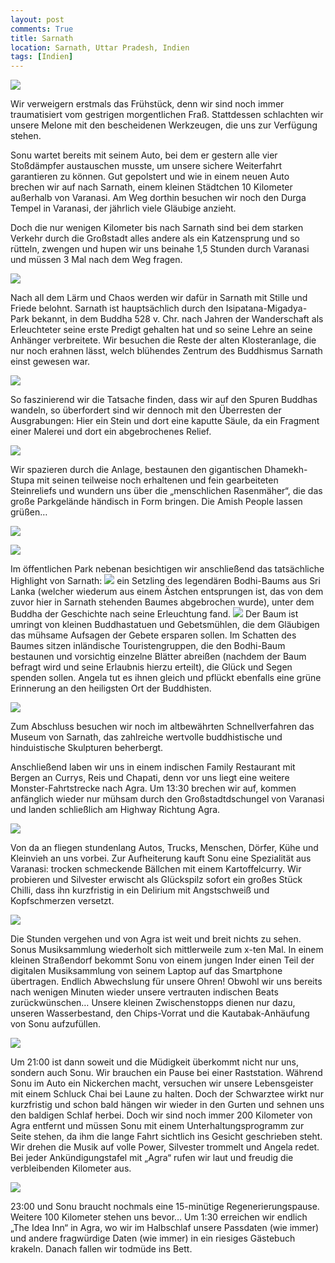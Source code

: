 ```yaml
---
layout: post
comments: True
title: Sarnath
location: Sarnath, Uttar Pradesh, Indien
tags: [Indien]
---
```

<p>
<a href='http://whataboutas.data.s3.amazonaws.com/images/2015-04-25-sarnath/DSC_4109_corr.jpg' data-lightbox='Post' title='Die Gebetsmühlen von Sarnath'
><img class='img-wide' src='http://whataboutas.data.s3.amazonaws.com/images/2015-04-25-sarnath/previews/DSC_4109_corr.jpg' /></a>
</p>
<p>
Wir verweigern erstmals das Frühstück, denn wir sind noch immer traumatisiert vom gestrigen morgentlichen Fraß. Stattdessen schlachten wir unsere Melone mit den bescheidenen Werkzeugen, die uns zur Verfügung stehen.
</p>
<!--more-->
<p>
Sonu wartet bereits mit seinem Auto, bei dem er gestern alle vier Stoßdämpfer austauschen musste, um unsere sichere Weiterfahrt garantieren zu können. Gut gepolstert und wie in einem neuen Auto brechen wir auf nach Sarnath, einem kleinen Städtchen 10 Kilometer außerhalb von Varanasi. Am Weg dorthin besuchen wir noch den Durga Tempel in Varanasi, der jährlich viele Gläubige anzieht.
</p>
<p>
Doch die nur wenigen Kilometer bis nach Sarnath sind bei dem starken Verkehr durch die Großstadt alles andere als ein Katzensprung und so rütteln, zwengen und hupen wir uns beinahe 1,5 Stunden durch Varanasi und müssen 3 Mal nach dem Weg fragen.
</p>
<p>
<a href='http://whataboutas.data.s3.amazonaws.com/images/2015-04-25-sarnath/DSC_4086.JPG' data-lightbox='Post' title='Im Isipatana-Migadya-Park'
><img class='img-wide' src='http://whataboutas.data.s3.amazonaws.com/images/2015-04-25-sarnath/DSC_4086.JPG' /></a>
</p>
<p>
Nach all dem Lärm und Chaos werden wir dafür in Sarnath mit Stille und Friede belohnt. Sarnath ist hauptsächlich durch den Isipatana-Migadya-Park bekannt, in dem Buddha 528 v. Chr. nach Jahren der Wanderschaft als Erleuchteter seine erste Predigt gehalten hat und so seine Lehre an seine Anhänger verbreitete. Wir besuchen die Reste der alten Klosteranlage, die nur noch erahnen lässt, welch blühendes Zentrum des Buddhismus Sarnath einst gewesen war.
</p>
<p>
<a href='http://whataboutas.data.s3.amazonaws.com/images/2015-04-25-sarnath/DSC_4070.JPG' data-lightbox='Post' title='Überreste der Klosteranlage'
><img class='img-wide' src='http://whataboutas.data.s3.amazonaws.com/images/2015-04-25-sarnath/DSC_4070.JPG' /></a>
</p>
<p> 
So faszinierend wir die Tatsache finden, dass wir auf den Spuren Buddhas wandeln, so überfordert sind wir dennoch mit den Überresten der Ausgrabungen: Hier ein Stein und dort eine kaputte Säule, da ein Fragment einer Malerei und dort ein abgebrochenes Relief.
</p>
<p>
<a href='http://whataboutas.data.s3.amazonaws.com/images/2015-04-25-sarnath/DSC_4080.JPG' data-lightbox='Post' title='Dhamekh-Stupa'
><img class='img-wide' src='http://whataboutas.data.s3.amazonaws.com/images/2015-04-25-sarnath/DSC_4080.JPG' /></a>
</p>
<p>
Wir spazieren durch die Anlage, bestaunen den gigantischen Dhamekh-Stupa mit seinen teilweise noch erhaltenen und fein gearbeiteten Steinreliefs und wundern uns über die „menschlichen Rasenmäher“, die das große Parkgelände händisch in Form bringen. Die Amish People lassen grüßen…
</p>
<p>
<a href='http://whataboutas.data.s3.amazonaws.com/images/2015-04-25-sarnath/DSC_4076.JPG' data-lightbox='Post' title='Die Rasenmäher von Sarnath'
><img class='img-wide' src='http://whataboutas.data.s3.amazonaws.com/images/2015-04-25-sarnath/DSC_4076.JPG' /></a>
</p>
<p>
<a href='http://whataboutas.data.s3.amazonaws.com/images/2015-04-25-sarnath/DSC_4088.JPG' data-lightbox='Post' title='Überreste feiner Muster'
><img class='img-wide' src='http://whataboutas.data.s3.amazonaws.com/images/2015-04-25-sarnath/DSC_4088.JPG' /></a>
</p>
<p>
Im öffentlichen Park nebenan besichtigen wir anschließend das tatsächliche Highlight von Sarnath:
<a href='http://whataboutas.data.s3.amazonaws.com/images/2015-04-25-sarnath/DSC_4119.JPG' class='imageslink' data-lightbox='Post' title='Pilgerer im Schatten des Bodhi-Baums'><img class='links' src='http://whataboutas.data.s3.amazonaws.com/images/2015-04-25-sarnath/thumbs/DSC_4119.JPG' /></a>
ein Setzling des legendären Bodhi-Baums aus Sri Lanka (welcher wiederum aus einem Ästchen entsprungen ist, das von dem zuvor hier in Sarnath stehenden Baumes abgebrochen wurde), unter dem Buddha der Geschichte nach seine Erleuchtung fand.
<a href='http://whataboutas.data.s3.amazonaws.com/images/2015-04-25-sarnath/DSC_4117.JPG' class='imageslink' data-lightbox='Post' title='Angela mit einem Blatt des Bodhi-Baums'><img class='rechts' src='http://whataboutas.data.s3.amazonaws.com/images/2015-04-25-sarnath/thumbs/DSC_4117.JPG' /></a>
Der Baum ist umringt von kleinen Buddhastatuen und Gebetsmühlen, die dem Gläubigen das mühsame Aufsagen der Gebete ersparen sollen. Im Schatten des Baumes sitzen inländische Touristengruppen, die den Bodhi-Baum bestaunen und vorsichtig einzelne Blätter abreißen (nachdem der Baum befragt wird und seine Erlaubnis hierzu erteilt), die Glück und Segen spenden sollen. Angela tut es ihnen gleich und pflückt ebenfalls eine grüne Erinnerung an den heiligsten Ort der Buddhisten.
</p>
<p>
<a href='http://whataboutas.data.s3.amazonaws.com/images/2015-04-25-sarnath/DSC_4122.JPG' data-lightbox='Post' title='Das Parkgelände'
><img class='img-wide' src='http://whataboutas.data.s3.amazonaws.com/images/2015-04-25-sarnath/DSC_4122.JPG' /></a>
</p>
<p>
Zum Abschluss besuchen wir noch im altbewährten Schnellverfahren das Museum von Sarnath, das zahlreiche wertvolle buddhistische und hinduistische Skulpturen beherbergt.
</p>
<p>
Anschließend laben wir uns in einem indischen Family Restaurant mit Bergen an Currys, Reis und Chapati, denn vor uns liegt eine weitere Monster-Fahrtstrecke nach Agra. Um 13:30 brechen wir auf, kommen anfänglich wieder nur mühsam durch den Großstadtdschungel von Varanasi und landen schließlich am Highway Richtung Agra.
</p>
<p>
<a href='http://whataboutas.data.s3.amazonaws.com/images/2015-04-25-sarnath/DSC_4158.JPG' data-lightbox='Post' title='Blick in die Landschaft'
><img class='img-wide' src='http://whataboutas.data.s3.amazonaws.com/images/2015-04-25-sarnath/DSC_4158.JPG' /></a>
</p>
<p>
Von da an fliegen stundenlang Autos, Trucks, Menschen, Dörfer, Kühe und Kleinvieh an uns vorbei. Zur Aufheiterung kauft Sonu eine Spezialität aus Varanasi: trocken schmeckende Bällchen mit einem Kartoffelcurry. Wir probieren und Silvester erwischt als Glückspilz sofort ein großes Stück Chilli, dass ihn kurzfristig in ein Delirium mit Angstschweiß und Kopfschmerzen versetzt.
</p>
<p>
<a href='http://whataboutas.data.s3.amazonaws.com/images/2015-04-25-sarnath/DSC_4133.JPG' data-lightbox='Post' title='Getrocknete Kuhfladen am Straßenrand'
><img class='img-wide' src='http://whataboutas.data.s3.amazonaws.com/images/2015-04-25-sarnath/DSC_4133.JPG' /></a>
</p>
<p>
Die Stunden vergehen und von Agra ist weit und breit nichts zu sehen. Sonus Musiksammlung wiederholt sich mittlerweile zum x-ten Mal. In einem kleinen Straßendorf bekommt Sonu von einem jungen Inder einen Teil der digitalen Musiksammlung von seinem Laptop auf das Smartphone übertragen. Endlich Abwechslung für unsere Ohren! Obwohl wir uns bereits nach wenigen Minuten wieder unsere vertrauten indischen Beats zurückwünschen… Unsere kleinen Zwischenstopps dienen nur dazu, unseren Wasserbestand, den Chips-Vorrat und die Kautabak-Anhäufung von Sonu aufzufüllen.
</p>
<p>
<a href='http://whataboutas.data.s3.amazonaws.com/images/2015-04-25-sarnath/DSC_4147.JPG' data-lightbox='Post' title='Sonu am Fahrersitz'
><img class='img-wide' src='http://whataboutas.data.s3.amazonaws.com/images/2015-04-25-sarnath/DSC_4147.JPG' /></a>
</p>
<p>
Um 21:00 ist dann soweit und die Müdigkeit überkommt nicht nur uns, sondern auch Sonu. Wir brauchen ein Pause bei einer Raststation. Während Sonu im Auto ein Nickerchen macht, versuchen wir unsere Lebensgeister mit einem Schluck Chai bei Laune zu halten. Doch der Schwarztee wirkt nur kurzfristig und schon bald hängen wir wieder in den Gurten und sehnen uns den baldigen Schlaf herbei. Doch wir sind noch immer 200 Kilometer von Agra entfernt und müssen Sonu mit einem Unterhaltungsprogramm zur Seite stehen, da ihm die lange Fahrt sichtlich ins Gesicht geschrieben steht. Wir drehen die Musik auf volle Power, Silvester trommelt und Angela redet. Bei jeder Ankündigungstafel mit „Agra“ rufen wir laut und freudig die verbleibenden Kilometer aus. 
</p>
<p>
<a href='http://whataboutas.data.s3.amazonaws.com/images/2015-04-25-sarnath/DSC_4176.JPG' data-lightbox='Post' title='Chai hilft...'
><img class='img-wide' src='http://whataboutas.data.s3.amazonaws.com/images/2015-04-25-sarnath/DSC_4176.JPG' /></a>
</p>
<p>
23:00 und Sonu braucht nochmals eine 15-minütige Regenerierungspause. Weitere 100 Kilometer stehen uns bevor…
Um 1:30 erreichen wir endlich „The Idea Inn“ in Agra, wo wir im Halbschlaf unsere Passdaten (wie immer) und andere fragwürdige Daten (wie immer) in ein riesiges Gästebuch krakeln. Danach fallen wir todmüde ins Bett.
</p>

